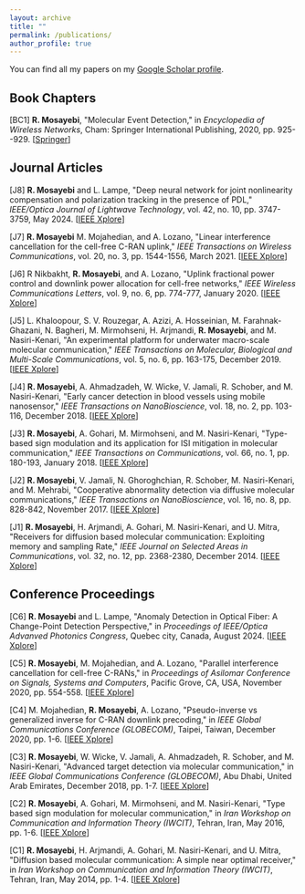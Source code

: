 ```yaml
---
layout: archive
title: ""
permalink: /publications/
author_profile: true
---
```


You can find all my papers on my [Google Scholar profile](https://scholar.google.com/citations?user=EN2Ma-YAAAAJ&hl=en&oi=ao).


Book Chapters
---------------------

[BC1] **R. Mosayebi**, "Molecular Event Detection," in *Encyclopedia of Wireless Networks*, Cham: Springer International Publishing,  2020,  pp. 925--929. [[Springer](https://link.springer.com/referenceworkentry/10.1007/978-3-319-78262-1_230)] 

Journal Articles
---------------------

[J8] **R. Mosayebi** and  L. Lampe, "Deep neural network for joint nonlinearity compensation and polarization tracking in the presence of PDL," *IEEE/Optica Journal of Lightwave Technology*, vol. 42, no. 10, pp. 3747-3759, May 2024. [[IEEE Xplore](https://ieeexplore.ieee.org/abstract/document/10438000)]

[J7] **R. Mosayebi** M. Mojahedian, and A. Lozano, "Linear interference cancellation for the cell-free C-RAN uplink," *IEEE Transactions on Wireless Communications*, vol.  20,  no. 3,  pp.  1544-1556, March 2021. [[IEEE Xplore](https://ieeexplore.ieee.org/abstract/document/9247465/)] 

[J6] R Nikbakht, **R. Mosayebi**, and A. Lozano, "Uplink fractional power control and downlink power allocation for cell-free networks," *IEEE Wireless Communications Letters*, vol.  9,  no.  6,  pp.  774-777, January 2020. [[IEEE Xplore](https://ieeexplore.ieee.org/abstract/document/8968623/)] 

[J5] L. Khaloopour,  S. V. Rouzegar,  A. Azizi, A. Hosseinian,  M. Farahnak-Ghazani,  N. Bagheri,
M. Mirmohseni,  H. Arjmandi, **R. Mosayebi**, and M. Nasiri-Kenari, "An experimental platform for underwater macro-scale molecular communication," *IEEE Transactions on Molecular, Biological and Multi-Scale Communications*, vol.  5,  no.  6,  pp. 163-175, December  2019. [[IEEE Xplore](https://ieeexplore.ieee.org/abstract/document/9027995)] 

[J4] **R. Mosayebi**, A. Ahmadzadeh,  W. Wicke,  V. Jamali,  R. Schober,  and M. Nasiri-Kenari, "Early cancer detection in blood vessels using mobile nanosensor," *IEEE Transactions on NanoBioscience*, vol.  18, no.  2, pp.  103-116, December  2018. [[IEEE Xplore](https://ieeexplore.ieee.org/abstract/document/8567997)] 

[J3] **R. Mosayebi**, A. Gohari,  M. Mirmohseni, and M. Nasiri-Kenari, "Type-based sign modulation and its application for ISI mitigation in molecular communication," *IEEE Transactions on Communications*, vol.  66,  no.  1,  pp.  180-193, January  2018. [[IEEE Xplore](https://ieeexplore.ieee.org/abstract/document/8047260)] 

[J2] **R. Mosayebi**, V. Jamali,  N. Ghoroghchian,  R. Schober,  M. Nasiri-Kenari,  and M. Mehrabi, "Cooperative abnormality detection via diffusive molecular communications," *IEEE Transactions on NanoBioscience*, vol.  16,  no.  8,  pp.  828-842, November 2017. [[IEEE Xplore](https://ieeexplore.ieee.org/abstract/document/8115299)] 

[J1] **R. Mosayebi**, H. Arjmandi, A. Gohari, M. Nasiri-Kenari, and U. Mitra, "Receivers for diffusion based molecular communication: Exploiting memory and sampling Rate," *IEEE Journal on Selected Areas in Communications*, vol.  32,  no.  12,  pp.  2368-2380,  December  2014. [[IEEE Xplore](https://ieeexplore.ieee.org/abstract/document/6949059)] 


Conference Proceedings
---------------------

[C6] **R. Mosayebi** and L. Lampe, "Anomaly Detection in Optical Fiber: A
Change-Point Detection Perspective," in *Proceedings of IEEE/Optica Advanved Photonics Congress*, Quebec city, Canada, August 2024. [[IEEE Xplore](https://ieeexplore.ieee.org/abstract/document/9443269)] 

[C5] **R. Mosayebi**, M. Mojahedian, and A. Lozano, "Parallel interference cancellation for cell-free C-RANs," in *Proceedings of Asilomar Conference on Signals, Systems and Computers*, Pacific Grove, CA, USA, November 2020, pp. 554-558. [[IEEE Xplore](https://ieeexplore.ieee.org/abstract/document/9443269)] 

[C4] M. Mojahedian, **R. Mosayebi**, A. Lozano, "Pseudo-inverse vs generalized inverse for C-RAN downlink precoding," in *IEEE Global Communications Conference (GLOBECOM)*, Taipei, Taiwan, December 2020, pp. 1-6. [[IEEE Xplore](https://ieeexplore.ieee.org/abstract/document/9348123)] 

[C3] **R. Mosayebi**, W. Wicke, V. Jamali, A. Ahmadzadeh, R. Schober, and M. Nasiri-Kenari, "Advanced target detection via molecular communication," in *IEEE Global Communications Conference (GLOBECOM)*, Abu Dhabi, United Arab Emirates, December 2018, pp. 1-7. [[IEEE Xplore](https://ieeexplore.ieee.org/abstract/document/8647734)] 

[C2] **R. Mosayebi**, A. Gohari, M. Mirmohseni, and M. Nasiri-Kenari, "Type based sign modulation for molecular communication," in *Iran Workshop on Communication and Information Theory (IWCIT)*, Tehran, Iran, May 2016, pp. 1-6. [[IEEE Xplore](https://ieeexplore.ieee.org/abstract/document/7491618)]

[C1] **R. Mosayebi**, H. Arjmandi,  A. Gohari,  M. Nasiri-Kenari, and U. Mitra, "Diffusion based molecular communication: A simple near optimal receiver," in *Iran Workshop on Communication and Information Theory (IWCIT)*, Tehran, Iran, May 2014, pp. 1-4. [[IEEE Xplore](https://ieeexplore.ieee.org/abstract/document/6842503)]


